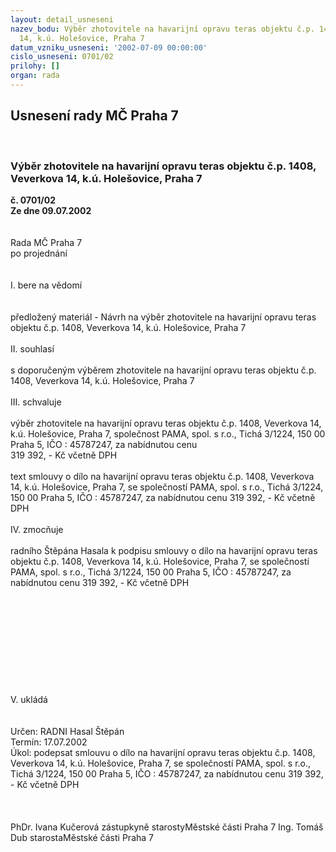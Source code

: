 ```yaml
---
layout: detail_usneseni
nazev_bodu: Výběr zhotovitele na havarijní opravu teras objektu č.p. 1408, Veverkova
  14, k.ú. Holešovice, Praha 7
datum_vzniku_usneseni: '2002-07-09 00:00:00'
cislo_usneseni: 0701/02
prilohy: []
organ: rada
---
```

<div id="ucUsn_pList" class="usn">
	<span><h2>Usnesení rady MČ Praha 7 </h2>
<br></span><div class="standBody">
<span><h3>Výběr zhotovitele na havarijní opravu teras objektu č.p. 1408, Veverkova 14, k.ú. Holešovice, Praha 7</h3></span><div class="center">
		<strong>č. 0701/02</strong><br>
	</div>
<div class="center">
		<strong>Ze dne 09.07.2002</strong><br><br>
	</div>
<br>Rada MČ Praha 7<br>po projednání<br><br><br>I.	bere na vědomí<br><br> <br>předložený materiál - Návrh na výběr  zhotovitele na havarijní opravu teras objektu č.p. 1408, Veverkova 14, k.ú. Holešovice, Praha 7<br><br>II.	souhlasí <br><br>s doporučeným výběrem zhotovitele na havarijní opravu teras objektu č.p. 1408, Veverkova 14, k.ú. Holešovice, Praha 7<br><br>III.	schvaluje <br><br>výběr zhotovitele na havarijní opravu teras objektu č.p. 1408, Veverkova 14, k.ú. Holešovice, Praha 7, společnost PAMA, spol. s r.o., Tichá 3/1224, 150 00 Praha 5, IČO : 45787247, za nabídnutou cenu <br>319 392, - Kč  včetně DPH<br><br>text smlouvy o dílo na havarijní opravu teras objektu č.p. 1408, Veverkova 14, k.ú. Holešovice, Praha 7, se společností PAMA, spol. s r.o., Tichá 3/1224, 150 00 Praha 5, IČO : 45787247, za nabídnutou cenu 319 392, - Kč včetně DPH<br><br>IV.	zmocňuje <br><br>radního Štěpána Hasala k podpisu smlouvy o dílo na havarijní opravu teras objektu č.p. 1408, Veverkova 14, k.ú. Holešovice, Praha 7, se společností PAMA, spol. s r.o., Tichá 3/1224, 150 00 Praha 5, IČO : 45787247, za nabídnutou cenu 319 392, - Kč včetně DPH<br><br><br><br><br><br><br><br><br><br><br>V.        ukládá<br><br> <br>Určen:	RADNI Hasal Štěpán<br>Termín: 17.07.2002<br>Úkol:	podepsat  smlouvu o dílo na havarijní opravu teras objektu č.p. 1408, Veverkova 14, k.ú. Holešovice, Praha 7, se společností PAMA, spol. s r.o., Tichá 3/1224, 150 00 Praha 5,  IČO : 45787247, za nabídnutou cenu 319 392, - Kč  včetně DPH <br> <br>  <br>	<br>PhDr. Ivana Kučerová zástupkyně starostyMěstské části Praha 7	Ing. Tomáš Dub starostaMěstské části Praha 7<br>	<br><br>
</div>
</div>